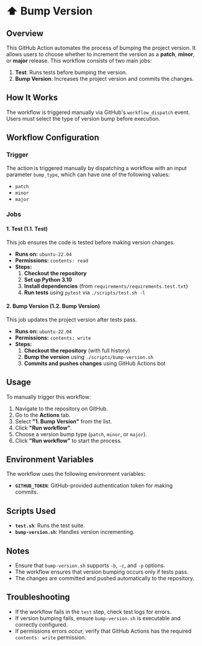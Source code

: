 # ⬆️ Bump Version

## Overview

This GitHub Action automates the process of bumping the project version. It allows users to choose whether to increment the version as a **patch**, **minor**, or **major** release. This workflow consists of two main jobs:

1. **Test**: Runs tests before bumping the version.
2. **Bump Version**: Increases the project version and commits the changes.

## How It Works

The workflow is triggered manually via GitHub's `workflow_dispatch` event. Users must select the type of version bump before execution.

## Workflow Configuration

### **Trigger**

The action is triggered manually by dispatching a workflow with an input parameter `bump_type`, which can have one of the following values:

- `patch`
- `minor`
- `major`

### **Jobs**

#### **1. Test (1.1. Test)**

This job ensures the code is tested before making version changes.

- **Runs on:** `ubuntu-22.04`
- **Permissions:** `contents: read`
- **Steps:**
  1. **Checkout the repository**
  2. **Set up Python 3.10**
  3. **Install dependencies** (from `requirements/requirements.test.txt`)
  4. **Run tests** using `pytest` via `./scripts/test.sh -l`

#### **2. Bump Version (1.2. Bump Version)**

This job updates the project version after tests pass.

- **Runs on:** `ubuntu-22.04`
- **Permissions:** `contents: write`
- **Steps:**
  1. **Checkout the repository** (with full history)
  2. **Bump the version** using `./scripts/bump-version.sh`
  3. **Commits and pushes changes** using GitHub Actions bot

## Usage

To manually trigger this workflow:

1. Navigate to the repository on GitHub.
2. Go to the **Actions** tab.
3. Select **"1. Bump Version"** from the list.
4. Click **"Run workflow"**.
5. Choose a version bump type (`patch`, `minor`, or `major`).
6. Click **"Run workflow"** to start the process.

## Environment Variables

The workflow uses the following environment variables:

- **`GITHUB_TOKEN`**: GitHub-provided authentication token for making commits.

## Scripts Used

- **`test.sh`**: Runs the test suite.
- **`bump-version.sh`**: Handles version incrementing.

## Notes

- Ensure that `bump-version.sh` supports `-b`, `-c`, and `-p` options.
- The workflow ensures that version bumping occurs only if tests pass.
- The changes are committed and pushed automatically to the repository.

## Troubleshooting

- If the workflow fails in the `test` step, check test logs for errors.
- If version bumping fails, ensure `bump-version.sh` is executable and correctly configured.
- If permissions errors occur, verify that GitHub Actions has the required `contents: write` permission.
